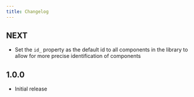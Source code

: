 ```yaml
---
title: Changelog
---
```


## NEXT

- Set the `id_` property as the default id to all components in the library to allow for more precise identification of components

## 1.0.0

-   Initial release
